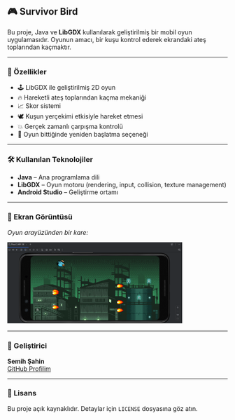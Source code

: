 <h2>🎮 Survivor Bird</h2>

<p>Bu proje, Java ve <strong>LibGDX</strong> kullanılarak geliştirilmiş bir mobil oyun uygulamasıdır. Oyunun amacı, bir kuşu kontrol ederek ekrandaki ateş toplarından kaçmaktır.</p>

<hr>

<h3>🧩 Özellikler</h3>
<ul>
  <li>🕹️ LibGDX ile geliştirilmiş 2D oyun</li>
  <li>🔥 Hareketli ateş toplarından kaçma mekaniği</li>
  <li>📈 Skor sistemi</li>
  <li>🕊️ Kuşun yerçekimi etkisiyle hareket etmesi</li>
  <li>💥 Gerçek zamanlı çarpışma kontrolü</li>
  <li>🔁 Oyun bittiğinde yeniden başlatma seçeneği</li>
</ul>

<hr>

<h3>🛠️ Kullanılan Teknolojiler</h3>
<ul>
  <li><strong>Java</strong> – Ana programlama dili</li>
  <li><strong>LibGDX</strong> – Oyun motoru (rendering, input, collision, texture management)</li>
  <li><strong>Android Studio</strong> – Geliştirme ortamı</li>
</ul>

<hr>

<h3>📱 Ekran Görüntüsü</h3>
<p><em>Oyun arayüzünden bir kare:</em></p>

<img src="survivorbird/assets/game.png" width="400" alt="Survivor Bird Screenshot" />


<hr>

<h3>👤 Geliştirici</h3>
<p><strong>Semih Şahin</strong><br>
<a href="https://github.com/semjhsahjn" target="_blank">GitHub Profilim</a></p>

<hr>

<h3>📄 Lisans</h3>
<p>Bu proje açık kaynaklıdır. Detaylar için <code>LICENSE</code> dosyasına göz atın.</p>
